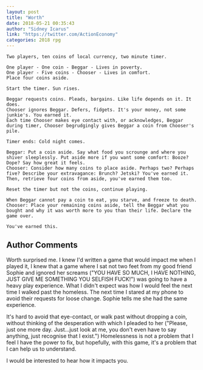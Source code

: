 ```yaml
---
layout: post
title: "Worth"
date: 2018-05-21 00:35:43
author: "Sidney Icarus"
link: "https://twitter.com/ActionEconomy"
categories: 2018 rpg
---
```

```
Two players, ten coins of local currency, two minute timer. 

One player - One coin - Beggar - Lives in poverty.
One player - Five coins - Chooser - Lives in comfort.
Place four coins aside. 

Start the timer. Sun rises.

Beggar requests coins. Pleads, bargains. Like life depends on it. It does. 
Chooser ignores Beggar. Defers, fidgets. It's your money, not some junkie's. You earned it.
Each time Chooser makes eye contact with, or acknowledges, Beggar during timer, Chooser begrudgingly gives Beggar a coin from Chooser's pile. 

Timer ends: Cold night comes. 

Beggar: Put a coin aside. Say what food you scrounge and where you shiver sleeplessly. Put aside more if you want some comfort: Booze? Dope? Say how great it feels.
Chooser: Consider how many coins to place aside. Perhaps two? Perhaps five? Describe your extravagance: Brunch? Jetski? You've earned it. Then, retrieve four coins from aside, you've earned them too. 

Reset the timer but not the coins, continue playing. 

When Beggar cannot pay a coin to eat, you starve, and freeze to death. Chooser: Place your remaining coins aside, tell the Beggar what you bought and why it was worth more to you than their life. Declare the game over. 

You've earned this.
```
## Author Comments 

Worth surprised me. I knew I'd written a game that would impact me when I played it, I knew that a game where I sat not two feet from my good friend Sophie and ignored her screams ("YOU HAVE SO MUCH, I HAVE NOTHING, JUST GIVE ME SOMETHING YOU SELFISH FUCK!") was going to have a heavy play experience. What I didn't expect was how I would feel the next time I walked past the homeless. The next time I stared at my phone to avoid their requests for loose change. Sophie tells me she had the same experience. 

It's hard to avoid that eye-contact, or walk past without dropping a coin, without thinking of the desperation with which I pleaded to her ("Please, just one more day. Just...just look at me, you don't even have to say anything, just recognise that I exist.") Homelessness is not a problem that I feel I have the power to fix, but hopefully, with this game, it's a problem that I can help us to understand. 

I would be interested to hear how it impacts you. 

